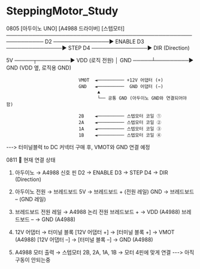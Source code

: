 # SteppingMotor_Study
0805
[아두이노 UNO]                [A4988 드라이버]                  [스텝모터]
────────────────────────────────────────────────────────────
D2           ───────────────► ENABLE
D3           ───────────────► STEP
D4           ───────────────► DIR (Direction)

5V           ─────┬─────────► VDD   (로직 전원)
                  │
GND          ─────┴─────────► GND   (VDD 옆, 로직용 GND)

                               VMOT  ◄────────── +12V 어댑터 (+)
                               GND   ◄──────────  GND 어댑터 (−)
                                      ▲
                                      └── 공통 GND (아두이노 GND와 연결되어야 함)

                               2B    ◄────────── 스텝모터 코일 ①
                               2A    ◄────────── 스텝모터 코일 ②
                               1A    ◄────────── 스텝모터 코일 ③
                               1B    ◄────────── 스텝모터 코일 ④
                               
---> 터미널블럭 to DC 커넥터 구매 후, VMOT와 GND 연결 예정

0811
📌 현재 연결 상태
1. 아두이노 → A4988 신호 핀
D2 → ENABLE
D3 → STEP
D4 → DIR (Direction)

2. 아두이노 전원 → 브레드보드
5V → 브레드보드 + (전원 레일)
GND → 브레드보드 – (GND 레일)

3. 브레드보드 전원 레일 → A4988 논리 전원
브레드보드 + → VDD (A4988)
브레드보드 – → GND (A4988)

4. 12V 어댑터 → 터미널 블록
[12V 어댑터 +] → [터미널 블록 +] → VMOT (A4988)
[12V 어댑터 –] → [터미널 블록 –] → GND (A4988)

5. A4988 모터 출력 → 스텝모터
2B, 2A, 1A, 1B → 모터 4핀에 맞게 연결
---> 아직 구동이 안되는중
